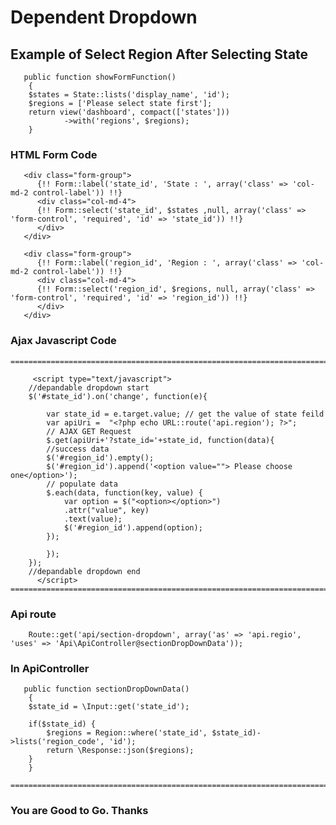    # Dependent Dropdown
   ## Example of Select Region After Selecting State
	   public function showFormFunction()
	    {
		$states = State::lists('display_name', 'id');
		$regions = ['Please select state first'];
		return view('dashboard', compact(['states']))
			    ->with('regions', $regions);
	    }
   
   ### HTML Form Code
	   <div class="form-group">
	      {!! Form::label('state_id', 'State : ', array('class' => 'col-md-2 control-label')) !!}
	      <div class="col-md-4">
		  {!! Form::select('state_id', $states ,null, array('class' => 'form-control', 'required', 'id' => 'state_id')) !!}
	      </div>
	   </div>

	   <div class="form-group">
	      {!! Form::label('region_id', 'Region : ', array('class' => 'col-md-2 control-label')) !!}
	      <div class="col-md-4">
		  {!! Form::select('region_id', $regions, null, array('class' => 'form-control', 'required', 'id' => 'region_id')) !!}
	      </div>
	   </div> 

   ### Ajax Javascript Code
    ==============================================================================
    
	     <script type="text/javascript">
		//depandable dropdown start
		$('#state_id').on('change', function(e){

		    var state_id = e.target.value; // get the value of state feild 
		    var apiUri =  "<?php echo URL::route('api.region'); ?>";
		    // AJAX GET Request
		    $.get(apiUri+'?state_id='+state_id, function(data){
			//success data
			$('#region_id').empty();
			$('#region_id').append('<option value=""> Please choose one</option>');
			// populate data
			$.each(data, function(key, value) {
			    var option = $("<option></option>")
				.attr("value", key)
				.text(value);
			    $('#region_id').append(option);
			});

		    });
		});
		//depandable dropdown end
	      </script>
   	==============================================================================
   ### Api route
      	Route::get('api/section-dropdown', array('as' => 'api.regio', 'uses' => 'Api\ApiController@sectionDropDownData'));

   ### In ApiController 
	   public function sectionDropDownData()
	    {
		$state_id = \Input::get('state_id');

		if($state_id) {
		    $regions = Region::where('state_id', $state_id)->lists('region_code', 'id');
		    return \Response::json($regions);
		}
	    }
    
    ==============================================================================
    
  ### You are Good to Go. Thanks
    
    
